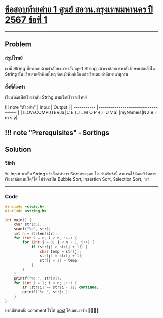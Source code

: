 # [ข้อสอบท้ายค่าย 1 ศูนย์ สอวน.กรุงเทพมหานคร ปี 2567 ข้อที่ 1](https://grader.gchan.moe/problemset/c1_bkk67_1)

---

## Problem

### สรุปโจทย์

เรามี String ที่ประกอบด้วยตัวอักษรภาษาอังกฤษ 1 String แล้วเราต้องการหาตัวอักษรแต่ละตัวใน String นั้น เรียงจากตัวพิมพ์ใหญ่ก่อนตัวพิมพ์เล็ก แล้วเรียงตามลำดับพจนานุกรม

### สิ่งที่ต้องทำ

เขียนโค้ดเพื่อเรียงลำดับ String ตามเงื่อนไขของโจทย์

!!! note "ตัวอย่าง"
    | Input      | Output                          |
    | ----------- | ------------------------------------ |
    | ILOVECOMPUTERJa       |C E I J L M O P R T U V a|
    |myNameis|N a e i m s y|

!!! note "Prerequisites"
    - Sortings
---

## Solution

### วิธีทำ

รับ Input มาเป็น String แล้วก็แค่ทำการ Sort ตรงๆเลย โดยสำหรับข้อนี้ สามารถใช้อัลกอริทึมการเรียงลำดับแบบใดก็ได้ ไม่ว่าจะเป็น Bubble Sort, Insertion Sort, Selection Sort, ฯลฯ

---

### Code

```cpp title="string_sorting.c"
#include <stdio.h>
#include <string.h>

int main() {
    char str[35];
    scanf("%s", str);
    int n = strlen(str);
    for (int i = 0; i < n; i++) {
        for (int j = 0; j < n - 1; j++) {
            if (str[j] > str[j + 1]) {
                char temp = str[j];
                str[j] = str[j + 1];
                str[j + 1] = temp;
            }
        }
    }
    printf("%c ", str[0]);
    for (int i = 1; i < n; i++) {
        if (str[i] == str[i - 1]) continue;
        printf("%c ", str[i]);
    }
}
```

หากมีข้อสงสัย comment ไว้ใต้ [post](https://www.facebook.com/share/p/1BWCw366mm/) ได้เลยนะครับ 🙇‍♂️🙇‍♂️  
